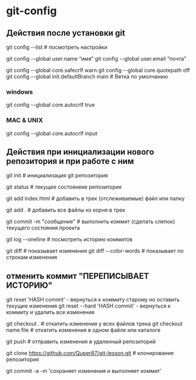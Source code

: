 # git-config
## Действия после установки git

git config --list # посмотреть настройки

git config --global user.name “имя”
git config --global user.email “почта”


git config --global core.safecrlf warn
git config --global core.quotepath off
git config --global init.defaultBranch main # Ветка по умолчанию

### windows
git config --global core.autocrlf true


### MAC & UNIX
git config --global core.autocrlf input





## Действия при инициализации нового репозитория и при работе с ним

git init # инициализация git репозитория

git status # текущее состоянеие репозитория

git add index.html # добавить в трек (отслеживаемые) файл или папку

git add . # добавить все файлы из корня в трек

git commit -m "сообщение" # выполнить коммит (сделать слепок) текущего состояния проекта

git log --oneline # посмотреть историю коммитов

git diff # показывает изменения
git diff --color-words # показывает по строкам изменения

## отменить коммит "ПЕРЕПИСЫВАЕТ ИСТОРИЮ"
git reset 'HASH commit' - вернуться к коммиту старому но оставить текущие изменения
git reset --hard 'HASH commit' - вернуться к коммиту и удалить все изменения

git checkout . # откатить изменения у всех файлов трека
git checkout name.file # откатить изменения в одном файле или каталоге


git push # отправить изменения в удаленный репозиторий

git clone https://github.com/Quper87/git-lesson.git # клонирование репозитория

git commit -a -m 'сохраняет изменения и выполняет коммит'
